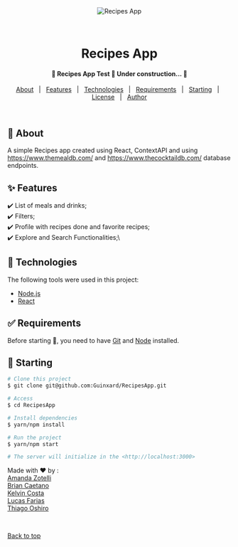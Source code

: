 <div align="center" id="top"> 
  <img src="./.github/app.gif" alt="Recipes App" />

  &#xa0;

</div>

<h1 align="center">Recipes App</h1>
<!-- 
<p align="center">
  <img alt="Github top language" src="https://img.shields.io/github/languages/top/Guinxard/recipes-app?color=56BEB8">

  <img alt="Github language count" src="https://img.shields.io/github/languages/count/Guinxard/recipes-app?color=56BEB8">

  <img alt="Repository size" src="https://img.shields.io/github/repo-size/Guinxard/recipes-app?color=56BEB8">

  <img alt="License" src="https://img.shields.io/github/license/Guinxard/recipes-app?color=56BEB8">

</p> -->

<!-- Status -->

<h4 align="center"> 
	🚧  Recipes App Test 🚀 Under construction...  🚧
</h4> 

<p align="center">
  <a href="#dart-about">About</a> &#xa0; | &#xa0; 
  <a href="#sparkles-features">Features</a> &#xa0; | &#xa0;
  <a href="#rocket-technologies">Technologies</a> &#xa0; | &#xa0;
  <a href="#white_check_mark-requirements">Requirements</a> &#xa0; | &#xa0;
  <a href="#checkered_flag-starting">Starting</a> &#xa0; | &#xa0;
  <a href="#memo-license">License</a> &#xa0; | &#xa0;
  <a href="https://github.com/Guinxard" target="_blank">Author</a>
</p>

<br>

## :dart: About ##

A simple Recipes app created using React, ContextAPI and using https://www.themealdb.com/ and https://www.thecocktaildb.com/ database endpoints.

## :sparkles: Features ##

:heavy_check_mark: List of meals and drinks;\
:heavy_check_mark: Filters;\
:heavy_check_mark: Profile with recipes done and favorite recipes;\
:heavy_check_mark: Explore and Search Functionalities;\

## :rocket: Technologies ##

The following tools were used in this project:

- [Node.js](https://nodejs.org/en/)
- [React](https://pt-br.reactjs.org/)

## :white_check_mark: Requirements ##

Before starting :checkered_flag:, you need to have [Git](https://git-scm.com) and [Node](https://nodejs.org/en/) installed.

## :checkered_flag: Starting ##

```bash
# Clone this project
$ git clone git@github.com:Guinxard/RecipesApp.git

# Access
$ cd RecipesApp

# Install dependencies
$ yarn/npm install

# Run the project
$ yarn/npm start

# The server will initialize in the <http://localhost:3000>
```

Made with :heart: by :\
<a href="https://github.com/amzotelli" target="_blank">Amanda Zotelli</a>\
<a href="https://github.com/Bri4n-d3V" target="_blank">Brian Caetano</a>\
<a href="https://github.com/KelvinWevertor" target="_blank">Kelvin Costa</a>\
<a href="https://github.com/Guinxard" target="_blank">Lucas Farias</a>\
<a href="https://github.com/thiagooshiro" target="_blank">Thiago Oshiro</a>

&#xa0;

<a href="#top">Back to top</a>
